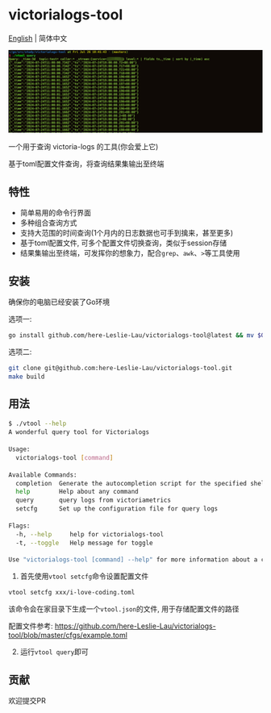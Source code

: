 # victorialogs-tool
[English](https://github.com/here-Leslie-Lau/victorialogs-tool) | 简体中文

![image_01](image_01.jpg)

一个用于查询 victoria-logs 的工具(你会爱上它)

基于toml配置文件查询，将查询结果集输出至终端

## 特性

- 简单易用的命令行界面
- 多种组合查询方式
- 支持大范围的时间查询(1个月内的日志数据也可手到擒来，甚至更多)
- 基于toml配置文件, 可多个配置文件切换查询，类似于session存储
- 结果集输出至终端，可发挥你的想象力，配合`grep`、`awk`、`>`等工具使用

## 安装

确保你的电脑已经安装了Go环境

选项一:

```bash
go install github.com/here-Leslie-Lau/victorialogs-tool@latest && mv $GOPATH/bin/victorialogs-tool $GOPATH/bin/vtool
```

选项二:

```bash
git clone git@github.com:here-Leslie-Lau/victorialogs-tool.git
make build
```

## 用法

```bash
$ ./vtool --help
A wonderful query tool for Victorialogs

Usage:
  victorialogs-tool [command]

Available Commands:
  completion  Generate the autocompletion script for the specified shell
  help        Help about any command
  query       query logs from victoriametrics
  setcfg      Set up the configuration file for query logs

Flags:
  -h, --help     help for victorialogs-tool
  -t, --toggle   Help message for toggle

Use "victorialogs-tool [command] --help" for more information about a command.
```

1. 首先使用`vtool setcfg`命令设置配置文件

```bash
vtool setcfg xxx/i-love-coding.toml
```

该命令会在家目录下生成一个`vtool.json`的文件, 用于存储配置文件的路径

配置文件参考: https://github.com/here-Leslie-Lau/victorialogs-tool/blob/master/cfgs/example.toml

2. 运行`vtool query`即可

## 贡献

欢迎提交PR
